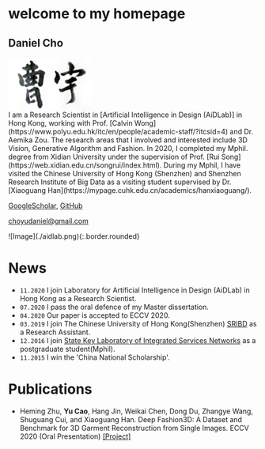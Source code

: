 # welcome to my homepage
## Daniel Cho 
<img src="./signature.png" width = "171.2" height = "107.2" alt="signature" align=center />


<div class="gird-containre">
<div class="grid grid--p-2">
<div class="cell cell--12 cell--md-auto" markdown="1">
I am a Research Scientist in [Artificial Intelligence in Design (AiDLab)] in Hong Kong, working with Prof. [Calvin Wong](https://www.polyu.edu.hk/itc/en/people/academic-staff/?itcsid=4) and Dr. Aemika Zou. The research areas that I involved and interested include 3D Vision, Generative Algorithm and Fashion. In 2020, I completed my Mphil. degree from Xidian University under the supervision of Prof. [Rui Song](https://web.xidian.edu.cn/songrui/index.html). During my Mphil, I have visited the Chinese University of Hong Kong (Shenzhen) and Shenzhen Research Institute of Big Data as a visiting student supervised by Dr. [Xiaoguang Han](https://mypage.cuhk.edu.cn/academics/hanxiaoguang/).

[GoogleScholar](https://scholar.google.com.hk/citations?user=jkEWQIYAAAAJ&hl=zh-CN), [GitHub](https://github.com/DanielCho-HK)

[choyudaniel@gmail.com](mailto:choyudaniel@gmail.com)
</div>
<div class="cell cell--12 cell--md-4 " markdown="1">
![Image](./aidlab.png){:.border.rounded}
</div>
</div>
</div>

# News
* `11.2020` I join Laboratory for Artificial Intelligence in Design (AiDLab) in Hong Kong as a Research Scientist.
* `07.2020` I pass the oral defence of my Master dissertation.
* `04.2020` Our paper is accepted to ECCV 2020.
* `03.2019` I join The Chinese University of Hong Kong(Shenzhen) [SRIBD](http://www.sribd.cn/index.php/cn/) as a Research Assistant.
* `12.2016` I join [State Key Laboratory of Integrated Services Networks](https://isn.xidian.edu.cn/index.htm) as a postgraduate student(Mphil).
* `11.2015` I win the 'China National Scholarship'.


# Publications
* Heming Zhu, **Yu Cao**, Hang Jin, Weikai Chen, Dong Du, Zhangye Wang, Shuguang Cui, and Xiaoguang Han. Deep Fashion3D: A Dataset and Benchmark for 3D Garment Reconstruction from Single Images. ECCV 2020 (Oral Presentation)  [\[Project\]](https://kv2000.github.io/2020/03/25/deepFashion3DRevisited/)
